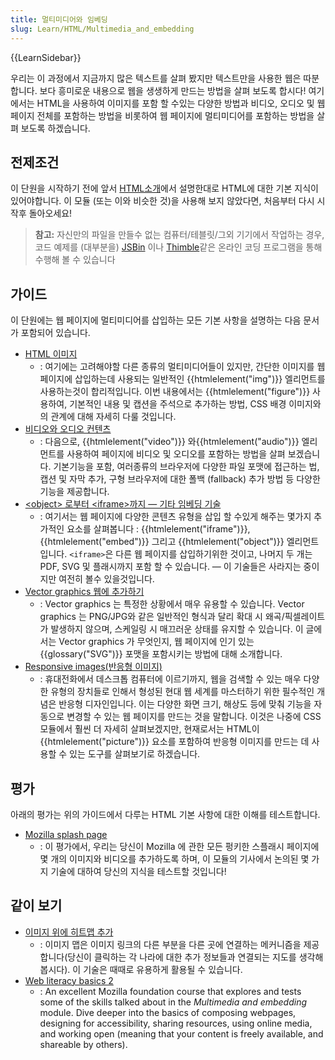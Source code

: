 ```yaml
---
title: 멀티미디어와 임베딩
slug: Learn/HTML/Multimedia_and_embedding
---
```


{{LearnSidebar}}

우리는 이 과정에서 지금까지 많은 텍스트를 살펴 봤지만 텍스트만을 사용한 웹은 따분합니다. 보다 흥미로운 내용으로 웹을 생생하게 만드는 방법을 살펴 보도록 합시다! 여기에서는 HTML을 사용하여 이미지를 포함 할 수있는 다양한 방법과 비디오, 오디오 및 웹 페이지 전체를 포함하는 방법을 비롯하여 웹 페이지에 멀티미디어를 포함하는 방법을 살펴 보도록 하겠습니다.

## 전제조건

이 단원을 시작하기 전에 앞서 [HTML소개](/ko/docs/Learn/HTML/Introduction_to_HTML)에서 설명한대로 HTML에 대한 기본 지식이 있어야합니다. 이 모듈 (또는 이와 비슷한 것)을 사용해 보지 않았다면, 처음부터 다시 시작후 돌아오세요!

> **참고:** 자신만의 파일을 만들수 없는 컴퓨터/테블릿/그외 기기에서 작업하는 경우, 코드 예제를 (대부분을) [JSBin](https://jsbin.com/) 이나 [Thimble](https://thimble.mozilla.org/)같은 온라인 코딩 프로그램을 통해 수행해 볼 수 있습니다

## 가이드

이 단원에는 웹 페이지에 멀티미디어를 삽입하는 모든 기본 사항을 설명하는 다음 문서가 포함되어 있습니다.

- [HTML 이미지](/ko/docs/Learn/HTML/Multimedia_and_embedding/Images_in_HTML)
  - : 여기에는 고려해야할 다른 종류의 멀티미디어들이 있지만, 간단한 이미지를 웹페이지에 삽입하는데 사용되는 일반적인 {{htmlelement("img")}} 엘리먼트를 사용하는것이 합리적입니다. 이번 내용에서는 {{htmlelement("figure")}} 사용하여, 기본적인 내용 및 캡션을 주석으로 추가하는 방법, CSS 배경 이미지와의 관계에 대해 자세히 다룰 것입니다.
- [비디오와 오디오 컨텐츠](/ko/docs/Learn/HTML/Multimedia_and_embedding/Video_and_audio_content)
  - : 다음으로, {{htmlelement("video")}} 와{{htmlelement("audio")}} 엘리먼트를 사용하여 페이지에 비디오 및 오디오를 포함하는 방법을 살펴 보겠습니다. 기본기능을 포함, 여러종류의 브라우저에 다양한 파일 포맷에 접근하는 법, 캡션 및 자막 추가, 구형 브라우저에 대한 폴백 (fallback) 추가 방법 등 다양한 기능을 제공합니다.
- [\<object> 로부터 \<iframe>까지 — 기타 임베딩 기술](/ko/docs/Learn/HTML/Multimedia_and_embedding/Other_embedding_technologies)
  - : 여기서는 웹 페이지에 다양한 콘텐츠 유형을 삽입 할 수있게 해주는 몇가지 추가적인 요소를 살펴봅니다 : {{htmlelement("iframe")}}, {{htmlelement("embed")}} 그리고 {{htmlelement("object")}} 엘리먼트입니다. `<iframe>`은 다른 웹 페이지를 삽입하기위한 것이고, 나머지 두 개는 PDF, SVG 및 플래시까지 포함 할 수 있습니다. — 이 기술들은 사라지는 중이지만 여전히 볼수 있을것입니다.
- [Vector graphics 웹에 추가하기](/ko/docs/Learn/HTML/Multimedia_and_embedding/Adding_vector_graphics_to_the_Web)
  - : Vector graphics 는 특정한 상황에서 매우 유용할 수 있습니다. Vector graphics 는 PNG/JPG와 같은 일반적인 형식과 달리 확대 시 왜곡/픽셀레이트가 발생하지 않으며, 스케일링 시 매끄러운 상태를 유지할 수 있습니다. 이 글에서는 Vector graphics 가 무엇인지, 웹 페이지에 인기 있는 {{glossary("SVG")}} 포맷을 포함시키는 방법에 대해 소개합니다.
- [Responsive images(반응형 이미지)](/ko/docs/Learn/HTML/Multimedia_and_embedding/Responsive_images)
  - : 휴대전화에서 데스크톱 컴퓨터에 이르기까지, 웹을 검색할 수 있는 매우 다양한 유형의 장치들로 인해서 형성된 현대 웹 세계를 마스터하기 위한 필수적인 개념은 반응형 디자인입니다. 이는 다양한 화면 크기, 해상도 등에 맞춰 기능을 자동으로 변경할 수 있는 웹 페이지를 만드는 것을 말합니다. 이것은 나중에 CSS 모듈에서 훨씬 더 자세히 살펴보겠지만, 현재로서는 HTML이 {{htmlelement("picture")}} 요소를 포함하여 반응형 이미지를 만드는 데 사용할 수 있는 도구를 살펴보기로 하겠습니다.

## 평가

아래의 평가는 위의 가이드에서 다루는 HTML 기본 사항에 대한 이해를 테스트합니다.

- [Mozilla splash page](/ko/docs/Learn/HTML/Multimedia_and_embedding/Mozilla_splash_page)
  - : 이 평가에서, 우리는 당신이 Mozilla 에 관한 모든 펑키한 스플래시 페이지에 몇 개의 이미지와 비디오를 추가하도록 하며, 이 모듈의 기사에서 논의된 몇 가지 기술에 대하여 당신의 지식을 테스트할 것입니다!

## 같이 보기

- [이미지 위에 히트맵 추가](/ko/docs/Learn/HTML/Howto/Add_a_hit_map_on_top_of_an_image)
  - : 이미지 맵은 이미지 링크의 다른 부분을 다른 곳에 연결하는 메커니즘을 제공합니다(당신이 클릭하는 각 나라에 대한 추가 정보들과 연결되는 지도를 생각해 봅시다). 이 기술은 때때로 유용하게 활용될 수 있습니다.
- [Web literacy basics 2](https://teach.mozilla.org/activities/web-lit-basics-two/)
  - : An excellent Mozilla foundation course that explores and tests some of the skills talked about in the _Multimedia and embedding_ module. Dive deeper into the basics of composing webpages, designing for accessibility, sharing resources, using online media, and working open (meaning that your content is freely available, and shareable by others).
